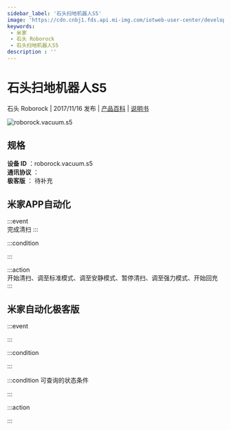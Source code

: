 ```yaml
---
sidebar_label: '石头扫地机器人S5'
image: 'https://cdn.cnbj1.fds.api.mi-img.com/iotweb-user-center/developer_16790691073372iYhSMKm.png?GalaxyAccessKeyId=AKVGLQWBOVIRQ3XLEW&Expires=9223372036854775807&Signature=sZ0AUlN5dJOKtI6QW2moG+PjoCo='
keywords: 
 - 米家
 - 石头 Roborock
 - 石头扫地机器人S5
description : ''
---
```

# 石头扫地机器人S5

石头 Roborock | 2017/11/16 发布 | [产品百科](https://home.mi.com/webapp/content/baike/product/index.html?model=roborock.vacuum.s5/) | [说明书](https://home.mi.com/views/introduction.html?model=roborock.vacuum.s5&region=cn)

![roborock.vacuum.s5](https://cdn.cnbj1.fds.api.mi-img.com/iotweb-user-center/developer_16790691073372iYhSMKm.png?GalaxyAccessKeyId=AKVGLQWBOVIRQ3XLEW&Expires=9223372036854775807&Signature=sZ0AUlN5dJOKtI6QW2moG+PjoCo=)

## 规格  
> 
**设备 ID** ：roborock.vacuum.s5  
**通讯协议** ：  
**极客版**  ： 待补充 


## 米家APP自动化  

:::event  
完成清扫
:::

:::condition  

:::

:::action   
开始清扫、调至标准模式、调至安静模式、暂停清扫、调至强力模式、开始回充
:::

## 米家自动化极客版  

:::event  

:::

:::condition  

:::

:::condition 可查询的状态条件  

:::

:::action  

:::

        
